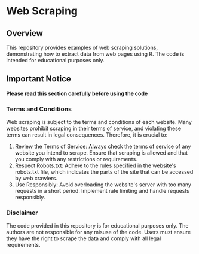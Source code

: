# Web Scraping
## Overview
This repository provides examples of web scraping solutions, demonstrating how to extract data from web pages using R. The code is intended for educational purposes only.

## Important Notice
**Please read this section carefully before using the code**

### Terms and Conditions
Web scraping is subject to the terms and conditions of each website. Many websites prohibit scraping in their terms of service, and violating these terms can result in legal consequences. Therefore, it is crucial to:

1. Review the Terms of Service: Always check the terms of service of any website you intend to scrape. Ensure that scraping is allowed and that you comply with any restrictions or requirements.
2. Respect Robots.txt: Adhere to the rules specified in the website's robots.txt file, which indicates the parts of the site that can be accessed by web crawlers.
3. Use Responsibly: Avoid overloading the website's server with too many requests in a short period. Implement rate limiting and handle requests responsibly.
### Disclaimer
The code provided in this repository is for educational purposes only. The authors are not responsible for any misuse of the code. Users must ensure they have the right to scrape the data and comply with all legal requirements.

